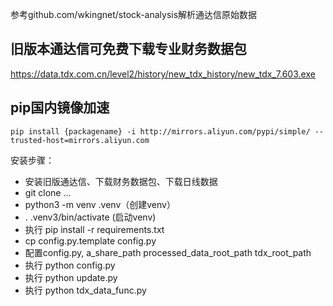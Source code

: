 参考github.com/wkingnet/stock-analysis解析通达信原始数据


## 旧版本通达信可免费下载专业财务数据包
https://data.tdx.com.cn/level2/history/new_tdx_history/new_tdx_7.603.exe

## pip国内镜像加速
```
pip install {packagename} -i http://mirrors.aliyun.com/pypi/simple/ --trusted-host=mirrors.aliyun.com
```

安装步骤：
- 安装旧版通达信、下载财务数据包、下载日线数据
- git clone ...
- python3 -m venv .venv（创建venv）
- . .venv3/bin/activate (启动venv)
- 执行 pip install -r requirements.txt
- cp config.py.template config.py
- 配置config.py, a_share_path processed_data_root_path tdx_root_path
- 执行 python config.py
- 执行 python update.py
- 执行 python tdx_data_func.py